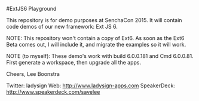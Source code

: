 #ExtJS6 Playground

This repository is for demo purposes at SenchaCon 2015.
It will contain code demos of our new framework: Ext JS 6.

NOTE: This repository won't contain a copy of Ext6.
As soon as the Ext6 Beta comes out, I will include it,
and migrate the examples so it will work.

NOTE (to myself):
These demo's work with build 6.0.0.181 and Cmd 6.0.0.81.
First generate a workspace, then upgrade all the apps.

Cheers,
Lee Boonstra

Twitter: ladysign
Web: http://www.ladysign-apps.com
SpeakerDeck: http://www.speakerdeck.com/savelee